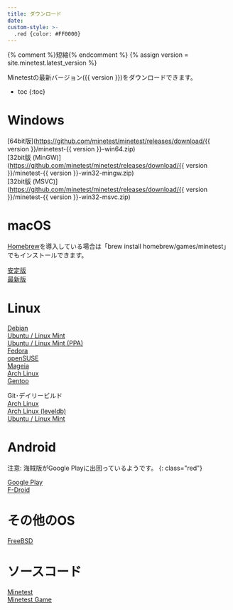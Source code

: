 ```yaml
---
title: ダウンロード
date:
custom-style: >-
  .red {color: #FF0000}
---
```

{% comment %}短縮{% endcomment %}
{% assign version = site.minetest.latest_version %}

Minetestの最新バージョン({{ version }})をダウンロードできます。

- toc
{:toc}

# Windows

[64bit版](https://github.com/minetest/minetest/releases/download/{{ version }}/minetest-{{ version }}-win64.zip)  
[32bit版 (MinGW)](https://github.com/minetest/minetest/releases/download/{{ version }}/minetest-{{ version }}-win32-mingw.zip)  
[32bit版 (MSVC)](https://github.com/minetest/minetest/releases/download/{{ version }}/minetest-{{ version }}-win32-msvc.zip)

# macOS

[Homebrew](http://brew.sh)を導入している場合は「brew install homebrew/games/minetest」でもインストールできます。

[安定版](https://github.com/krondor-game/minetest/releases/tag/stable)  
[最新版](https://github.com/krondor-game/minetest/releases)

# Linux

[Debian](https://packages.debian.org/search?keywords=minetest)  
[Ubuntu / Linux Mint](http://packages.ubuntu.com/search?keywords=minetest)  
[Ubuntu / Linux Mint (PPA)](https://launchpad.net/~minetestdevs/+archive/ubuntu/stable)  
[Fedora](https://apps.fedoraproject.org/packages/minetest)  
[openSUSE](http://software.opensuse.org/package/minetest)  
[Mageia](http://mageia.madb.org/package/show/name/minetest)  
[Arch Linux](https://www.archlinux.org/packages/?q=minetest)  
[Gentoo](http://packages.gentoo.org/package/games-action/minetest)

Git･デイリービルド  
[Arch Linux](https://aur.archlinux.org/packages/minetest-git)  
[Arch Linux (leveldb)](https://aur.archlinux.org/packages/minetest-git-leveldb)  
[Ubuntu / Linux Mint](https://code.launchpad.net/~minetestdevs/+archive/daily-builds/+packages)

# Android

注意: 海賊版がGoogle Playに出回っているようです。
{: class="red"}

[Google Play](https://play.google.com/store/apps/details?id=net.minetest.minetest)  
[F-Droid](https://f-droid.org/repository/browse/?fdid=net.minetest.minetest)

# その他のOS

[FreeBSD](http://www.freshports.org/games/minetest)

# ソースコード

[Minetest](https://github.com/minetest/minetest/archive/master.zip)  
[Minetest Game](https://github.com/minetest/minetest_game/archive/master.zip)
